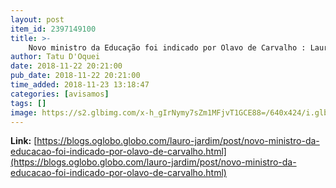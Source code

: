 ```yaml
---
layout: post
item_id: 2397149100
title: >-
    Novo ministro da Educação foi indicado por Olavo de Carvalho : Lauro Jardim
author: Tatu D'Oquei
date: 2018-11-22 20:21:00
pub_date: 2018-11-22 20:21:00
time_added: 2018-11-23 13:18:47
categories: [avisamos]
tags: []
image: https://s2.glbimg.com/x-h_gIrNymy7sZm1MFjvT1GCE88=/640x424/i.glbimg.com/og/ig/infoglobo1/f/original/2018/11/22/alx_professor-ricardo-velez-rodriguez-20091016-001_original.jpeg
---
```


**Link:** [https://blogs.oglobo.globo.com/lauro-jardim/post/novo-ministro-da-educacao-foi-indicado-por-olavo-de-carvalho.html](https://blogs.oglobo.globo.com/lauro-jardim/post/novo-ministro-da-educacao-foi-indicado-por-olavo-de-carvalho.html)

